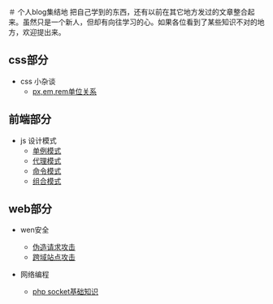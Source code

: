 ＃ 个人blog集结地
 把自己学到的东西，还有以前在其它地方发过的文章整合起来。虽然只是一个新人，但却有向往学习的心。如果各位看到了某些知识不对的地方，欢迎提出来。

## css部分

- css 小杂谈
	- [px,em,rem单位关系](https://github.com/liyanlong/blog/blob/master/css/chapter1/1.1.md)

## 前端部分
- js 设计模式
  - [单例模式](https://github.com/liyanlong/blog/blob/master/前端/js设计模式/单例模式.md)
  - [代理模式](https://github.com/liyanlong/blog/blob/master/前端/js设计模式/代理模式.md)
  - [命令模式](https://github.com/liyanlong/blog/blob/master/前端/js设计模式/命令模式.md)
  - [组合模式](https://github.com/liyanlong/blog/blob/master/前端/js设计模式/组合模式.md)

## web部分

- wen安全
	- [伪造请求攻击](https://github.com/liyanlong/blog/blob/master/web/security/1.1.md)
	- [跨域站点攻击](https://github.com/liyanlong/blog/blob/master/web/security/1.2.md)

- 网络编程
   - [php socket基础知识](https://github.com/liyanlong/blog/blob/master/web/socket/2.1.md)
